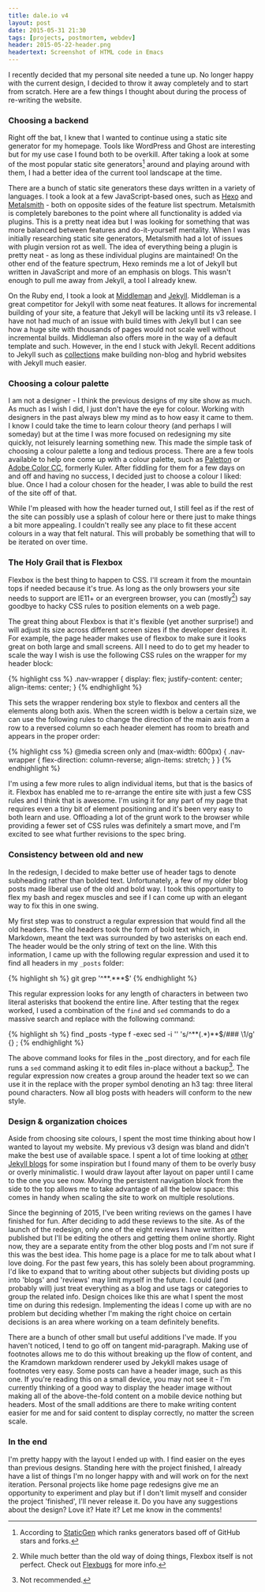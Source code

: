 ```yaml
---
title: dale.io v4
layout: post
date: 2015-05-31 21:30
tags: [projects, postmortem, webdev]
header: 2015-05-22-header.png
headertext: Screenshot of HTML code in Emacs
---
```


I recently decided that my personal site needed a tune up. No longer happy with the current design, I decided to throw it away completely and to start from scratch. Here are a few things I thought about during the process of re-writing the website.

### Choosing a backend
Right off the bat, I knew that I wanted to continue using a static site generator for my homepage. Tools like WordPress and Ghost are interesting but for my use case I found both to be overkill. After taking a look at some of the most popular static site generators[^1] around and playing around with them, I had a better idea of the current tool landscape at the time.

There are a bunch of static site generators these days written in a variety of languages. I took a look at a few JavaScript-based ones, such as [Hexo](https://hexo.io/) and [Metalsmith](http://www.metalsmith.io/) - both on opposite sides of the feature list spectrum. Metalsmith is completely barebones to the point where all functionality is added via plugins. This is a pretty neat idea but I was looking for something that was more balanced between features and do-it-yourself mentality. When I was initially researching static site generators, Metalsmith had a lot of issues with plugin version rot as well. The idea of everything being a plugin is pretty neat - as long as these individual plugins are maintained! On the other end of the feature spectrum, Hexo reminds me a lot of Jekyll but written in JavaScript and more of an emphasis on blogs. This wasn't enough to pull me away from Jekyll, a tool I already knew. 

On the Ruby end, I took a look at [Middleman](https://middlemanapp.com/) and [Jekyll](http://jekyllrb.com/). Middleman is a great competitor for Jekyll with some neat features. It allows for incremental building of your site, a feature that Jekyll will be lacking until its v3 release. I have not had much of an issue with build times with Jekyll but I can see how a huge site with thousands of pages would not scale well without incremental builds. Middleman also offers more in the way of a default template and such. However, in the end I stuck with Jekyll. Recent additions to Jekyll such as [collections](http://jekyllrb.com/docs/collections/) make building non-blog and hybrid websites with Jekyll much easier.

### Choosing a colour palette
I am not a designer - I think the previous designs of my site show as much. As much as I wish I did, I just don't have the eye for colour. Working with designers in the past always blew my mind as to how easy it came to them. I know I could take the time to learn colour theory (and perhaps I will someday) but at the time I was more focused on redesigning my site quickly, not leisurely learning something new. This made the simple task of choosing a colour palette a long and tedious process. There are a few tools available to help one come up with a colour palette, such as [Paletton](http://paletton.com/) or [Adobe Color CC](https://color.adobe.com/create/color-wheel/), formerly Kuler. After fiddling for them for a few days on and off and having no success, I decided just to choose a colour I liked: blue. Once I had a colour chosen for the header, I was able to build the rest of the site off of that. 

While I'm pleased with how the header turned out, I still feel as if the rest of the site can possibly use a splash of colour here or there just to make things a bit more appealing. I couldn't really see any place to fit these accent colours in a way that felt natural. This will probably be something that will to be iterated on over time.

### The Holy Grail that is Flexbox
Flexbox is the best thing to happen to CSS. I'll scream it from the mountain tops if needed because it's true. As long as the only browsers your site needs to support are IE11+ or an evergreen browser, you can (mostly[^2]) say goodbye to hacky CSS rules to position elements on a web page.

The great thing about Flexbox is that it's flexible (yet another surprise!) and will adjust its size across different screen sizes if the developer desires it. For example, the page header makes use of flexbox to make sure it looks great on both large and small screens. All I need to do to get my header to scale the way I wish is use the following CSS rules on the wrapper for my header block:

{% highlight css %}
.nav-wrapper {
    display: flex;
    justify-content: center;
    align-items: center;
}
{% endhighlight %}

This sets the wrapper rendering box style to flexbox and centers all the elements along both axis. When the screen width is below a certain size, we can use the following rules to change the direction of the main axis from a row to a reversed column so each header element has room to breath and appears in the proper order:

{% highlight css %}
@media screen only and (max-width: 600px) {
    .nav-wrapper {
        flex-direction: column-reverse;
        align-items: stretch;
    }
}
{% endhighlight %}

I'm using a few more rules to align individual items, but that is the basics of it. Flexbox has enabled me to re-arrange the entire site with just a few CSS rules and I think that is awesome. I'm using it for any part of my page that requires even a tiny bit of element positioning and it's been very easy to both learn and use. Offloading a lot of the grunt work to the browser while providing a fewer set of CSS rules was definitely a smart move, and I'm excited to see what further revisions to the spec bring.

### Consistency between old and new
In the redesign, I decided to make better use of header tags to denote subheading rather than bolded text. Unfortunately, a few of my older blog posts made liberal use of the old and bold way. I took this opportunity to flex my bash and regex muscles and see if I can come up with an elegant way to fix this in one swing.

My first step was to construct a regular expression that would find all the old headers. The old headers took the form of bold text which, in Markdown, meant the text was surrounded by two asterisks on each end. The header would be the only string of text on the line. With this information, I came up with the following regular expression and used it to find all headers in my `_posts` folder:

{% highlight sh %}
git grep '^\*\*.*\*\*$'
{% endhighlight %}

This regular expression looks for any length of characters in between two literal asterisks that bookend the entire line. After testing that the regex worked, I used a combination of the `find` and `sed` commands to do a massive search and replace with the following command:

{% highlight sh %}
find _posts -type f -exec sed -i '' 's/^\*\*\(.*\)\*\*$/\#\#\# \1/g' {} \;
{% endhighlight %}

The above command looks for files in the _post directory, and for each file runs a `sed` command asking it to edit files in-place without a backup[^3]. The regular expression now creates a group around the header text so we can use it in the replace with the proper symbol denoting an h3 tag: three literal pound characters. Now all blog posts with headers will conform to the new style.

### Design & organization choices
Aside from choosing site colours, I spent the most time thinking about how I wanted to layout my website. My previous v3 design was bland and didn't make the best use of available space. I spent a lot of time looking at [other Jekyll blogs](https://github.com/jekyll/jekyll/wiki/Sites) for some inspiration but I found many of them to be overly busy or overly minimalistic. I would draw layout after layout on paper until I came to the one you see now. Moving the persistent navigation block from the side to the top allows me to take advantage of all the below space: this comes in handy when scaling the site to work on multiple resolutions.

Since the beginning of 2015, I've been writing reviews on the games I have finished for fun. After deciding to add these reviews to the site. As of the launch of the redesign, only one of the eight reviews I have written are published but I'll be editing the others and getting them online shortly. Right now, they are a separate entity from the other blog posts and I'm not sure if this was the best idea. This home page is a place for me to talk about what I love doing. For the past few years, this has solely been about programming. I'd like to expand that to writing about other subjects but dividing posts up into 'blogs' and 'reviews' may limit myself in the future. I could (and probably will) just treat everything as a blog and use tags or categories to group the related info. Design choices like this are what I spent the most time on during this redesign. Implementing the ideas I come up with are no problem but deciding whether I'm making the right choice on certain decisions is an area where working on a team definitely benefits.

There are a bunch of other small but useful additions I've made. If you haven't noticed, I tend to go off on tangent mid-paragraph. Making use of footnotes allows me to do this without breaking up the flow of content, and the Kramdown markdown renderer used by Jekykll makes usage of footnotes very easy. Some posts can have a header image, such as this one. If you're reading this on a small device, you may not see it - I'm currently thinking of a good way to display the header image without making all of the above-the-fold content on a mobile device nothing but headers. Most of the small additions are there to make writing content easier for me and for said content to display correctly, no matter the screen scale.

### In the end
I'm pretty happy with the layout I ended up with. I find easier on the eyes than previous designs. Standing here with the project finished, I already have a list of things I'm no longer happy with and will work on for the next iteration. Personal projects like home page redesigns give me an opportunity to experiment and play but if I don't limit myself and consider the project 'finished', I'll never release it. Do you have any suggestions about the design? Love it? Hate it? Let me know in the comments!

[^1]: According to [StaticGen](https://www.staticgen.com/) which ranks generators based off of GitHub stars and forks.
[^2]: While much better than the old way of doing things, Flexbox itself is not perfect. Check out [Flexbugs](https://github.com/philipwalton/flexbugs) for more info.
[^3]: Not recommended.
